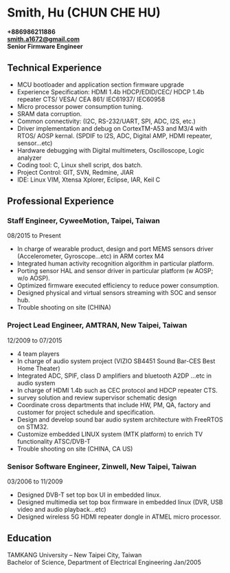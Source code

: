 #
# Smith, Hu (CHUN CHE HU)
**+886986211886**
<br> **smith.a1672@gmail.com**
<br> **Senior Firmware Engineer**

## Technical Experience
+ MCU bootloader and application section firmware upgrade
+ Experience Specification: HDMI 1.4b HDCP/EDID/CEC/ HDCP 1.4b repeater CTS/ VESA/ CEA 861/ IEC61937/ IEC60958
+ Micro processor power consumption tuning.
+ SRAM data corruption.
+ Common connectivity: (I2C, RS-232/UART, SPI, ADC, I2S, etc.)
+ Driver implementation and debug on CortexTM-A53 and M3/4 with RTOS/ AOSP kernal. (SPDIF to I2S, ADC, Digital AMP, HDMI repeater, sensor…etc)
+ Hardware debugging with Digital multimeters, Oscilloscope, Logic analyzer
+ Coding tool: C, Linux shell script, dos batch.
+ Project Control: GIT, SVN, Redmine, JIAR
+ IDE: Linux VIM, Xtensa Xplorer, Eclipse, IAR, Keil C

## Professional Experience
### Staff Engineer, CyweeMotion, Taipei, Taiwan
  08/2015 to Present
+ In charge of wearable product, design and port MEMS sensors driver (Accelerometer, Gyroscope...etc) in ARM cortex M4
+ Integrated human activity recognition algorithm in particular platform.
+ Porting sensor HAL and sensor driver in particular platform (w AOSP; w/o AOSP).
+ Optimized firmware executed efficiency to reduce power consumption.
+ Designed physical and virtual sensors streaming with SOC and sensor hub.
+ Trouble shooting on site (CHINA)

### Project Lead Engineer, AMTRAN, New Taipei, Taiwan
  12/2009 to 07/2015
+ 4 team players
+ In charge of audio system project (VIZIO SB4451 Sound Bar-CES Best Home Theater)
+ Integrated ADC, SPIF, class D amplifiers and bluetooth A2DP ...etc in audio system
+ In charge of HDMI 1.4b such as CEC protocol and HDCP repeater CTS.
+ survey solution and review supervisor schematic design
+ Coordinate cross departments that include HW, PM, QA, factory and customer for project schedule and specification.
+ Design and develop sound bar audio system architecture with FreeRTOS on STM32.
+ Customize embedded LINUX system (MTK platform) to enrich TV functionality ATSC/DVB-T
+ Trouble shooting on site (CHINA, CA US)

### Senisor Software Engineer, Zinwell, New Taipei, Taiwan
  03/2006 to 11/2009
+ Designed DVB-T set top box UI in embedded linux.
+ Designed multimedia set top box firmware in embedded linux (DVR, USB video and audio  playback...etc)
+ Designed wireless 5G HDMI repeater dongle in ATMEL micro processor.

## Education
TAMKANG University – New Taipei City, Taiwan
<br> Bachelor of Science, Department of Electrical Engineering Jan/2005

